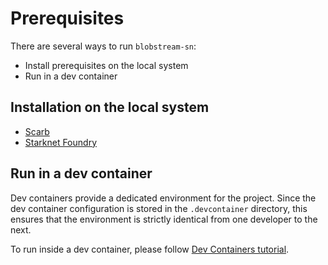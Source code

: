 # Prerequisites

There are several ways to run `blobstream-sn`:

- Install prerequisites on the local system
- Run in a dev container

## Installation on the local system

- [Scarb](https://docs.swmansion.com/scarb/download.html)
- [Starknet Foundry](https://foundry-rs.github.io/starknet-foundry/)

## Run in a dev container

Dev containers provide a dedicated environment for the project. Since the dev
container configuration is stored in the `.devcontainer` directory, this ensures
that the environment is strictly identical from one developer to the next.

To run inside a dev container, please follow [Dev Containers tutorial](https://code.visualstudio.com/docs/devcontainers/tutorial).

